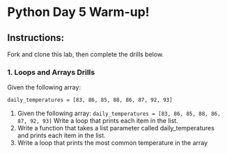 # Python Day 5 Warm-up!

## Instructions:
Fork and clone this lab, then complete the drills below.

### 1. Loops and Arrays Drills

Given the following array:
```html
daily_temperatures = [83, 86, 85, 88, 86, 87, 92, 93]
```

1. Given the following array:
  `daily_temperatures = [83, 86, 85, 88, 86, 87, 92, 93]`
  Write a loop that prints each item in the list.
2. Write a function that takes a list parameter called daily_temperatures and prints each item in the list.
2. Write a loop that prints the most common temperature in the array

